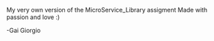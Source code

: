 My very own version of the MicroService_Library assigment
Made with passion and love :)

-Gai Giorgio